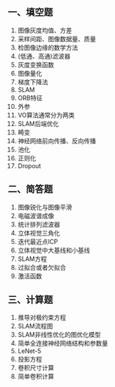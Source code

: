 ## 一、填空题

1. 图像灰度均值、方差
2. 采样间距、图像数据量、质量
3. 检图像边缘的数学方法
4. (低通、高通)滤波器
5. 灰度变换函数
6. 图像量化
7. 梯度下降法
8. SLAM
9. ORB特征
10. 外参
11. VO算法通常分为两类 
12. SLAM后端优化
13. 畸变
14. 神经网络前向传播、反向传播
15. 池化
16. 正则化
17. Dropout

## 二、简答题

1. 图像锐化与图像平滑
2. 电磁波谱成像
3. 统计排列滤波器
4. 立体视觉三角化
5. 迭代最近点ICP
6. 立体视觉中大基线和小基线
7. SLAM方程
8. 过拟合或者欠拟合
9. 激活函数




## 三、计算题
1. 推导对极约束方程
2. SLAM流程图
3. SLAM非线性优化的图优化模型
4. 简单全连接神经网络结构和参数量
5. LeNet-5
6. 投影方程
7. 卷积尺寸计算
8. 简单卷积计算

